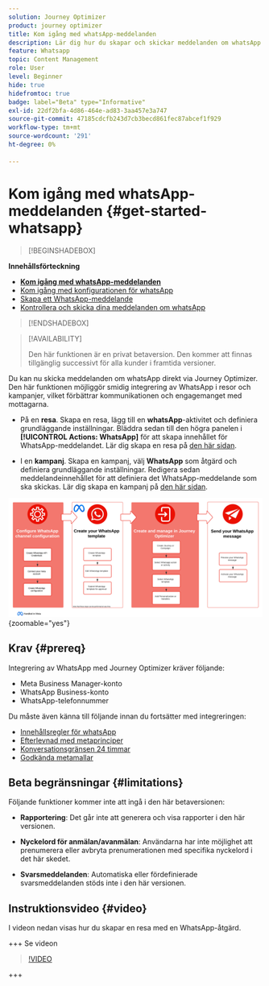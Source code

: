 ```yaml
---
solution: Journey Optimizer
product: journey optimizer
title: Kom igång med whatsApp-meddelanden
description: Lär dig hur du skapar och skickar meddelanden om whatsApp i Journey Optimizer
feature: Whatsapp
topic: Content Management
role: User
level: Beginner
hide: true
hidefromtoc: true
badge: label="Beta" type="Informative"
exl-id: 22df2bfa-4d86-464e-ad83-3aa457e3a747
source-git-commit: 47185cdcfb243d7cb3becd861fec87abcef1f929
workflow-type: tm+mt
source-wordcount: '291'
ht-degree: 0%

---
```


# Kom igång med whatsApp-meddelanden {#get-started-whatsapp}

>[!BEGINSHADEBOX]

**Innehållsförteckning**

* **[Kom igång med whatsApp-meddelanden](get-started-whatsapp.md)**
* [Kom igång med konfigurationen för whatsApp](whatsapp-configuration.md)
* [Skapa ett WhatsApp-meddelande](create-whatsapp.md)
* [Kontrollera och skicka dina meddelanden om whatsApp](send-whatsapp.md)

>[!ENDSHADEBOX]

>[!AVAILABILITY]
>
>Den här funktionen är en privat betaversion. Den kommer att finnas tillgänglig successivt för alla kunder i framtida versioner.

Du kan nu skicka meddelanden om whatsApp direkt via Journey Optimizer. Den här funktionen möjliggör smidig integrering av WhatsApp i resor och kampanjer, vilket förbättrar kommunikationen och engagemanget med mottagarna.

* På en **resa**. Skapa en resa, lägg till en **whatsApp**-aktivitet och definiera grundläggande inställningar. Bläddra sedan till den högra panelen i **[!UICONTROL Actions: WhatsApp]** för att skapa innehållet för WhatsApp-meddelandet. Lär dig skapa en resa på [den här sidan](../building-journeys/journey-gs.md).

* I en **kampanj**. Skapa en kampanj, välj **WhatsApp** som åtgärd och definiera grundläggande inställningar. Redigera sedan meddelandeinnehållet för att definiera det WhatsApp-meddelande som ska skickas. Lär dig skapa en kampanj på [den här sidan](../campaigns/create-campaign.md#configure).

![](assets/do-not-localize/whatsapp-beta.png){zoomable="yes"}

## Krav {#prereq}

Integrering av WhatsApp med Journey Optimizer kräver följande:

* Meta Business Manager-konto
* WhatsApp Business-konto
* WhatsApp-telefonnummer

Du måste även känna till följande innan du fortsätter med integreringen:

* [Innehållsregler för whatsApp](https://www.whatsapp.com/legal/messaging-guidelines)
* [Efterlevnad med metaprinciper](https://www.whatsapp.com/legal)
* [Konversationsgränsen 24 timmar](https://developers.facebook.com/docs/whatsapp/messaging-limits/)
* [Godkända metamallar](https://developers.facebook.com/docs/whatsapp/message-templates/guidelines/)

## Beta begränsningar {#limitations}

Följande funktioner kommer inte att ingå i den här betaversionen:

* **Rapportering**: Det går inte att generera och visa rapporter i den här versionen.

* **Nyckelord för anmälan/avanmälan**: Användarna har inte möjlighet att prenumerera eller avbryta prenumerationen med specifika nyckelord i det här skedet.

* **Svarsmeddelanden**: Automatiska eller fördefinierade svarsmeddelanden stöds inte i den här versionen.

## Instruktionsvideo {#video}


I videon nedan visas hur du skapar en resa med en WhatsApp-åtgärd.

+++ Se videon

>[!VIDEO](https://video.tv.adobe.com/v/3451621?learn=on)

+++
